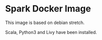 # Spark Docker Image

This image is based on debian stretch.

Scala, Python3 and Livy have been installed.